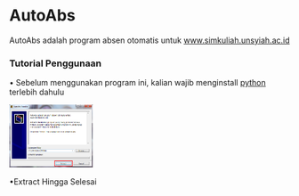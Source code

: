<h1>AutoAbs</h1>
<p>AutoAbs adalah program absen otomatis untuk <a href="https://simkuliah.unsyiah.ac.id" target="_blank">www.simkuliah.unsyiah.ac.id</a></p>

<h3>Tutorial Penggunaan</h3>
<p>• Sebelum menggunakan program ini, kalian wajib menginstall <a href="https://www.python.org/downloads/" target="_blank">python</a> terlebih dahulu</p>
<img src="/img/image1.png" width="150x200">
<p>•Extract Hingga Selesai</p>
